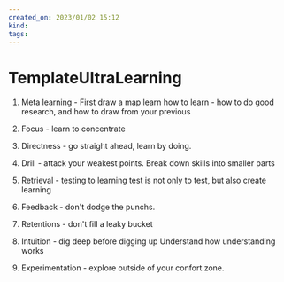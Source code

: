 ```yaml
---
created_on: 2023/01/02 15:12
kind:
tags:
---
```


# TemplateUltraLearning

1. Meta learning - First draw a map
    learn how to learn - how to do good research, and how to draw from your previous

2. Focus - learn to concentrate
3. Directness - go straight ahead, learn by doing.  
4. Drill - attack your weakest points.
    Break down skills into smaller parts
5. Retrieval - testing to learning
test is not only to test, but also create learning
6. Feedback - don't dodge the punchs.
7. Retentions - don't fill a leaky bucket
8. Intuition - dig deep before digging up
Understand how understanding works
9. Experimentation - explore outside of your confort zone.
